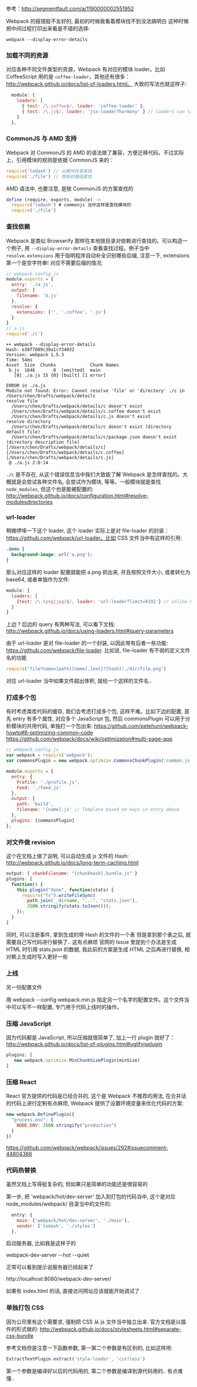 参考：http://segmentfault.com/a/1190000002551952

Webpack 的报错挺不友好的, 最初的时候我看着模块找不到没法搞明白
这种时候把中间过程打印出来看是不错的选择:

```
webpack --display-error-details
```

### 加载不同的资源

对应各种不同文件类型的资源，Webpack 有对应的模块 loader。比如 CoffeeScript 用的是 `coffee-loader`，其他还有很多：http://webpack.github.io/docs/list-of-loaders.html。
大致的写法也就这样子:

```js
  module: {
    loaders: [
      { test: /\.coffee$/, loader: 'coffee-loader' },
      { test: /\.js$/, loader: 'jsx-loader?harmony' } // loaders can take parameters as a querystring
    ]
  },
```

### CommonJS 与 AMD 支持

Webpack 对 CommonJS 的 AMD 的语法做了兼容，方便迁移代码。不过实际上，引用模块的规则是依据 CommonJS 来的：

```js
require('lodash') // 从模块目录查找
require('./file') // 按相对路径查找
```

AMD 语法中, 也要注意, 是按 CommonJS 的方案查找的

```js
define (require, exports, module) ->
  require('lodash') # commonjs 当中这样是查找模块的
  require('./file')
```

### 查找依赖

Webpack 是类似 Browserify 那样在本地按目录对依赖进行查找的。可以构造一个例子, 用 `--display-error-details` 查看查找过程。例子当中 `resolve.extensions` 用于指明程序自动补全识别哪些后缀,
注意一下, extensions 第一个是空字符串! 对应不需要后缀的情况.

```js
// webpack.config.js
module.exports = {
  entry: './a.js',
  output: {
    filename: 'b.js'
  },
  resolve: {
    extensions: ['', '.coffee', '.js']
  }
}
// a.js
require('./c')
```

    ➤➤ webpack --display-error-details
    Hash: e38f7089c39a1cf34032
    Version: webpack 1.5.3
    Time: 54ms
    Asset  Size  Chunks             Chunk Names
     b.js  1646       0  [emitted]  main
       [0] ./a.js 15 {0} [built] [1 error]

    ERROR in ./a.js
    Module not found: Error: Cannot resolve 'file' or 'directory' ./c in /Users/chen/Drafts/webpack/details
    resolve file
      /Users/chen/Drafts/webpack/details/c doesn't exist
      /Users/chen/Drafts/webpack/details/c.coffee doesn't exist
      /Users/chen/Drafts/webpack/details/c.js doesn't exist
    resolve directory
      /Users/chen/Drafts/webpack/details/c doesn't exist (directory default file)
      /Users/chen/Drafts/webpack/details/c/package.json doesn't exist (directory description file)
    [/Users/chen/Drafts/webpack/details/c]
    [/Users/chen/Drafts/webpack/details/c.coffee]
    [/Users/chen/Drafts/webpack/details/c.js]
     @ ./a.js 2:0-14

`./c` 是不存在, 从这个错误信息当中我们大致能了解 Webpack 是怎样查找的。大概就是会尝试各种文件名, 会尝试作为模块, 等等。一般模块就是查找 `node_modules`, 但这个也是能被配置的:
http://webpack.github.io/docs/configuration.html#resolve-modulesdirectories

### url-loader

稍微啰嗦一下这个 loader, 这个 loader 实际上是对 file-loader 的封装：https://github.com/webpack/url-loader。比如 CSS 文件当中有这样的引用:

```css
.demo {
  background-image: url('a.png');
}
```

那么对应这样的 loader 配置就能把 a.png 抓出来, 并且按照文件大小, 或者转化为 base64, 或者单独作为文件:

```js
module: {
  loaders: [
    {test: /\.(png|jpg)$/, loader: 'url-loader?limit=8192'} // inline base64 URLs for <=8k images, direct URLs for the rest
  ]
}
```

上边 ? 后边的 query 有两种写法, 可以看下文档: http://webpack.github.io/docs/using-loaders.html#query-parameters

由于 url-loader 是对 file-loader 的一个封装, 以因此带有后者一些功能: https://github.com/webpack/file-loader. 比如说, file-loader 有不弱的定义文件名的功能

```js
require("file?name=[path][name].[ext]?[hash]!./dir/file.png")
```

对应 url-loader 当中如果文件超出体积, 就给一个这样的文件名..

### 打成多个包

有时考虑类库代码的缓存, 我们会考虑打成多个包, 这样不难。比如下边的配置, 首先 entry 有多个属性, 对应多个 JavaScript 包, 然后 commonsPlugin 可以用于分析模块的共用代码, 单独打一个包出来:
https://github.com/petehunt/webpack-howto#8-optimizing-common-code
https://github.com/webpack/docs/wiki/optimization#multi-page-app

```js
// webpack.config.js
var webpack = require('webpack');
var commonsPlugin = new webpack.optimize.CommonsChunkPlugin('common.js');

module.exports = {
  entry: {
    Profile: './profile.js',
    Feed: './feed.js'
  },
  output: {
    path: 'build',
    filename: '[name].js' // Template based on keys in entry above
  },
  plugins: [commonsPlugin]
};
```

### 对文件做 revision

这个在文档上做了说明, 可以自动生成 js 文件的 Hash: http://webpack.github.io/docs/long-term-caching.html

```js
output: { chunkFilename: "[chunkhash].bundle.js" }
plugins: [
  function() {
    this.plugin("done", function(stats) {
      require("fs").writeFileSync(
        path.join(__dirname, "...", "stats.json"),
        JSON.stringify(stats.toJson()));
    });
  }
]
```

同时, 可以注册事件, 拿到生成的带 Hash 的文件的一个表
但是拿到那个表之后, 就需要自己写代码进行替换了.. 这有点麻烦
官网的 Issue 里提到个办法是生成 HTML 时引用 stats.json 的数据,
我此前的方案是生成 HTML 之后再进行替换, 相对赖上生成时写入更好一些

### 上线

另一份配置文件

用 webpack --config webpack.min.js 指定另一个名字的配置文件。这个文件当中可以写不一样配置, 专门用于代码上线时的操作。

### 压缩 JavaScript

因为代码都是 JavaScript, 所以压缩就很简单了, 加上一行 plugin 就好了：http://webpack.github.io/docs/list-of-plugins.html#uglifyjsplugin

```js
plugins: [
   new webpack.optimize.MinChunkSizePlugin(minSize)
]
```

### 压缩 React

React 官方提供的代码是已经合并的, 这个是 Webpack 不推荐的用法,
在合并话的代码上进行定制有点麻烦, Webpack 提供了设置环境变量来优化代码的方案:

```js
new webpack.DefinePlugin({
  "process.env": {
    NODE_ENV: JSON.stringify("production")
  }
})
```

https://github.com/webpack/webpack/issues/292#issuecomment-44804366

### 代码热替换

虽然文档上写得挺复杂的, 但如果只是简单的功能还是很容易的

第一步, 把 'webpack/hot/dev-server' 加入到打包的代码当中,
这个是对应 node_modules/webpack/ 目录当中的文件的:

```js
  entry: {
    main: ['webpack/hot/dev-server', './main'],
    vendor: ['lodash', './styles']
  },
```

启动服务器, 比如我是这样子的

webpack-dev-server --hot --quiet

正常可以看到提示说服务器已经起来了

http://localhost:8080/webpack-dev-server/

如果有 index.html 的话, 直接访问网址应该就能开始调试了

### 单独打包 CSS

因为公司里有这个需要求, 强制把 CSS 从 js 文件当中独立出来.
官方文档是以插件的形式做的: http://webpack.github.io/docs/stylesheets.html#separate-css-bundle

参考文档但是注意一下函数参数, 第一第二个参数是有区别的, 比如这样用:

```js
ExtractTextPlugin.extract('style-loader', 'css!less')
```

第一个参数是编译好以后的代码用的, 第二个参数是编译到源代码用的.. 有点难懂..




